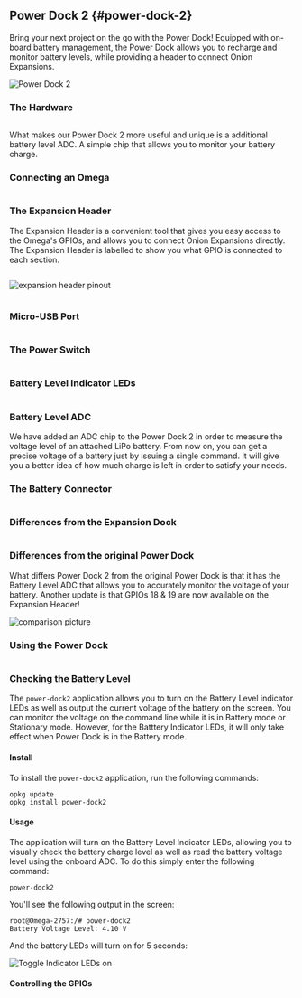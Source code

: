 
## Power Dock 2 {#power-dock-2}

<!-- [//]: # (Brief overview on the Power Dock. Highlight the features such as battery management, battery recharge, mobility (completely wireless).) -->
<!-- [//]: # (Briefly mention that the power dock is similar to but not the same as the expansion dock.) -->

Bring your next project on the go with the Power Dock! Equipped with on-board battery management, the Power Dock allows you to recharge and monitor battery levels, while providing a header to connect Onion Expansions.

![Power Dock 2](https://raw.githubusercontent.com/OnionIoT/Onion-Media/master/Product%20Photos/Power%20Dock%202/Power-Dock2-45deg.JPG)

<!--- https://raw.githubusercontent.com/OnionIoT/Onion-Media/master/Product%20Photos/Power%20Dock%202/Power-Dock2-45deg.JPG --->

### The Hardware

```{r child = './Power-Dock/00-hardware-overview-section.md'}
```

What makes our Power Dock 2 more useful and unique is a additional battery level ADC. A simple chip that allows you to monitor your battery charge.


### Connecting an Omega

```{r child = './Power-Dock/01-connecting-an-omega.md'}
```

### The Expansion Header

<!-- [//]: # (breakout of the Omega's GPIOs, can be connected to other circuits directly, or can use Omega expansions) -->

The Expansion Header is a convenient tool that gives you easy access to the Omega's GPIOs, and allows you to connect Onion Expansions directly. The Expansion Header is labelled to show you what GPIO is connected to each section.

<!-- expansion header pinout intro -->
```{r child = './shared/Hardware-Overview-Component-01-expansion-header-pinout-intro.md'}
```

![expansion header pinout](https://raw.githubusercontent.com/OnionIoT/Onion-Docs/master/Omega2/Documentation/Hardware-Overview/img/expansion-dock-expansion-header-pinout.png)

<!-- expansion header pinout explanation - no pwm pins -->
```{r child = './shared/Hardware-Overview-Component-03-expansion-header-pinout-explanation-no-pwm.md'}
```

### Micro-USB Port

```{r child = './Power-Dock/03-micro-usb-port.md'}
```

### The Power Switch

```{r child = './Power-Dock/04-power-switch.md'}
```


### Battery Level Indicator LEDs

```{r child = './Power-Dock/05-battery-level-leds.md'}
```


### Battery Level ADC


We have added an ADC chip to the Power Dock 2 in order to measure the voltage level of an attached LiPo battery. From now on, you can get a precise voltage of a battery just by issuing a single command. It will give you a better idea of how much charge is left in order to satisfy your needs.

### The Battery Connector

```{r child = './Power-Dock/06-battery-connector.md'}
```



### Differences from the Expansion Dock
<!-- [//]: # (thinking about removing this e) -->
```{r child = './Power-Dock/07-expansion-dock-vs-power-dock.md'}
```

### Differences from the original Power Dock


What differs Power Dock 2 from the original Power Dock is that it has the Battery Level ADC that allows you to accurately monitor the voltage of your battery. Another update is that GPIOs 18 & 19 are now available on the Expansion Header! 

![comparison picture](https://raw.githubusercontent.com/OnionIoT/Onion-Media/master/Product%20Photos/Power%20Dock%202/Power-Dock2-original-comparison.JPG)


<!--- TODO: IMAGE mechanical drawing of the power dock, recheck link and uncomment when drawing available
### Mechanical drawing

We've made available a detailed [diagram](https://raw.githubusercontent.com/OnionIoT/technical-drawings/master/Mechanical/OM-D-PWR.PDF) of the dimensions and geometry of the Power Dock.
--->

### Using the Power Dock

```{r child = './Power-Dock/08-using-power-dock.md'}
```

<!-- SECTION -->
<!-- power-dock application -->

### Checking the Battery Level

<!-- [//]: # (explanation that you can visually see the battery level on the indicator LEDs AND in the operating system) -->


The `power-dock2` application allows you to turn on the Battery Level indicator LEDs as well as output the current voltage of the battery on the screen. You can monitor the voltage on the command line while it is in Battery mode or Stationary mode. However, for the Batttery Indicator LEDs, it will only take effect when Power Dock is in the Battery mode.

#### Install

To install the `power-dock2` application, run the following commands:

```
opkg update
opkg install power-dock2
```

#### Usage

The application will turn on the Battery Level Indicator LEDs, allowing you to visually check the battery charge level as well as read the battery voltage level using the onboard ADC. To do this simply enter the following command:

```
power-dock2
```

You'll see the following output in the screen:

```
root@Omega-2757:/# power-dock2
Battery Voltage Level: 4.10 V
```

And the battery LEDs will turn on for 5 seconds:

![Toggle Indicator LEDs on](https://raw.githubusercontent.com/OnionIoT/Onion-Docs/master/Omega2/Documentation/Hardware-Overview/img/power-dock-command-line.gif)

<!-- [//]: # (Add section describing the text output of the battery level) -->



#### Controlling the GPIOs

```{r child = './Power-Dock/09-controlling-gpio.md'}
```